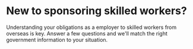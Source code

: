 # New to sponsoring skilled workers?

Understanding your obligations as a employer to skilled workers from overseas is key. Answer a few questions and we'll match the right government information to your situation.
